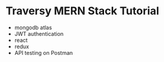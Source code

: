 # Traversy MERN Stack Tutorial

<!-- https://www.youtube.com/watch?v=-0exw-9YJBo&list=PLillGF-RfqbbQeVSccR9PGKHzPJSWqcsm -->

- mongodb atlas
- JWT authentication
- react
- redux
- API testing on Postman
